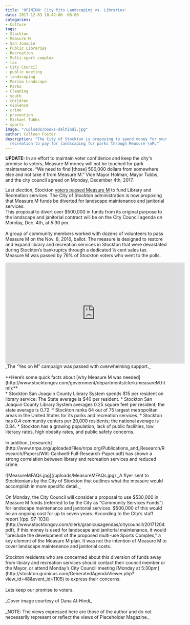 ```yaml
---
title: 'OPINION: City Pits Landscaping vs. Libraries'
date: 2017-12-03 18:42:00 -08:00
categories:
- Culture
tags:
- Stockton
- Measure M
- San Joaquin
- Public Libraries
- Recreation
- Multi-sport complex
- tax
- City Council
- public meeting
- landscaping
- Marina Landscape
- Parks
- Cleaning
- youth
- children
- violence
- crime
- prevention
- Michael Tubbs
- sports
image: "/uploads/books-dalhindi.jpg"
author: Colleen Foster
description: "The City of Stockton is proposing to spend money for youth sports and
  recreation to pay for landscaping for parks through Measure \nM."
---
```


**UPDATE:** In an effort to maintain voter confidence and keep the city's promise to voters, Measure M money will not be touched for park maintenance. “We need to find [those] 500,000 dollars from somewhere else and not take it from Measure M.” Vice Mayor Holman, Mayor Tubbs, and the city council agreed on Monday, December 4th, 2017.

Last election, Stockton [voters passed Measure M](http://votersedge.org/ca/en/ballot/election/area/42/measures/measure/2154?election_authority_id=39) to fund Library and Recreation services. The City of Stockton administration is now proposing that Measure M funds be diverted for landscape maintenance and janitorial services. 
<br>
This proposal to divert over $500,000 in funds from its original purpose to the landscape and janitorial contract will be on the City Council agenda on Monday, Dec. 4th, at 5:30 pm.
<br>  
A group of community members worked with dozens of volunteers to pass Measure M on the Nov. 8, 2016, ballot. The measure is designed to restore and expand library and recreation services in Stockton that were devastated during Stockton’s bankruptcy through a dedicated ¼ cent sales tax. Measure M was passed by 76% of Stockton voters who went to the polls.
<br>
<iframe width="560" height="315" src="https://www.youtube.com/embed/6VIMfshUA8g" frameborder="0" allowfullscreen></iframe>
_The “Yes on M” campaign was passed with overwhelming support._
<br>
<br>
**Here’s some quick facts about [why Measure M was needed](http://www.stocktongov.com/government/departments/clerk/measureM.html):**<br>
* Stockton San Joaquin County Library System spends $15 per resident on library service: The State average is $40 per resident.
* Stockton San Joaquin County Library System averages 0.25 square feet per resident; the state average is 0.72.
* Stockton ranks 64 out of 75 largest metropolitan areas in the United States for its parks and recreation services.
* Stockton has 0.4 community centers per 20,000 residents; the national average is 0.84.
* Stockton has a growing population, lack of public facilities, low literacy rates, high obesity rates, and public safety concerns.  <br>
<br>
In addition, [research](http://www.nrpa.org/uploadedFiles/nrpa.org/Publications_and_Research/Research/Papers/Witt-Caldwell-Full-Research-Paper.pdf) has shown a strong correlation between library and recreation services and reduced crime.<br>
<br>
![MeasureMFAQs.jpg](/uploads/MeasureMFAQs.jpg)
_A flyer sent to Stocktonians by the City of Stockton that outlines what the measure would accomplish in more specific detail._<br>
<br>
On Monday, the City Council will consider a proposal to use $530,000 in Measure M funds (referred to by the City as “Community Services Funds”) for landscape maintenance and janitorial services. $500,000 of this would be an ongoing cost for up to seven years. According to the City’s staff report [(pp. 97-103)](http://www.stocktongov.com/clerk/granicusagendas/citycouncil/20171204.pdf), if this money is used for landscape and janitorial maintenance, it would “preclude the development of the proposed multi-use Sports Complex,” a key element of the Measure M plan. It was not the intention of Measure M to cover landscape maintenance and janitorial costs.<br>
<br>
Stockton residents who are concerned about this diversion of funds away from library and recreation services should contact their council member or the Mayor, or attend Monday’s City Council meeting [Monday at 5:30pm](http://stockton.granicus.com/GeneratedAgendaViewer.php?view_id=48&event_id=1105) to express their concerns.
<br><br>
Lets keep our promise to voters.<br>
<br>
_Cover image courtesy of Dana Al-Hindi_
<br><br>
_NOTE: The views expressed here are those of the author and do not necessarily represent or reflect the views of Placeholder Magazine._